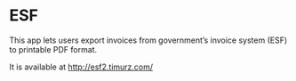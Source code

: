 # ESF
This app lets users export invoices from government’s invoice system (ESF) to printable PDF format.

It is available at http://esf2.timurz.com/
